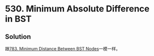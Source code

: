 # 530. Minimum Absolute Difference in BST

## Solution

跟[783. Minimum Distance Between BST Nodes](https://leetcode.com/problems/minimum-distance-between-bst-nodes/description/)一模一样。